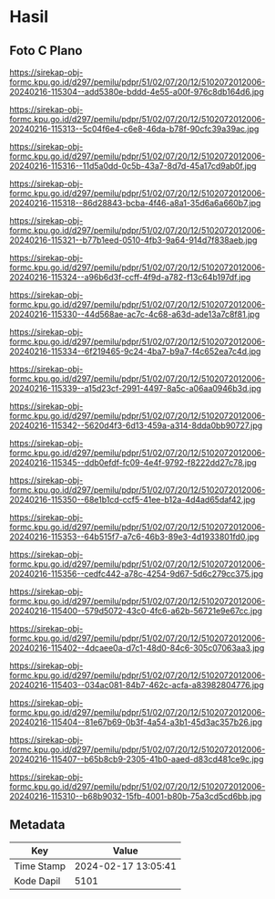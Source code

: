 # Hasil

## Foto C Plano

https://sirekap-obj-formc.kpu.go.id/d297/pemilu/pdpr/51/02/07/20/12/5102072012006-20240216-115304--add5380e-bddd-4e55-a00f-976c8db164d6.jpg

https://sirekap-obj-formc.kpu.go.id/d297/pemilu/pdpr/51/02/07/20/12/5102072012006-20240216-115313--5c04f6e4-c6e8-46da-b78f-90cfc39a39ac.jpg

https://sirekap-obj-formc.kpu.go.id/d297/pemilu/pdpr/51/02/07/20/12/5102072012006-20240216-115316--11d5a0dd-0c5b-43a7-8d7d-45a17cd9ab0f.jpg

https://sirekap-obj-formc.kpu.go.id/d297/pemilu/pdpr/51/02/07/20/12/5102072012006-20240216-115318--86d28843-bcba-4f46-a8a1-35d6a6a660b7.jpg

https://sirekap-obj-formc.kpu.go.id/d297/pemilu/pdpr/51/02/07/20/12/5102072012006-20240216-115321--b77b1eed-0510-4fb3-9a64-914d7f838aeb.jpg

https://sirekap-obj-formc.kpu.go.id/d297/pemilu/pdpr/51/02/07/20/12/5102072012006-20240216-115324--a96b6d3f-ccff-4f9d-a782-f13c64b197df.jpg

https://sirekap-obj-formc.kpu.go.id/d297/pemilu/pdpr/51/02/07/20/12/5102072012006-20240216-115330--44d568ae-ac7c-4c68-a63d-ade13a7c8f81.jpg

https://sirekap-obj-formc.kpu.go.id/d297/pemilu/pdpr/51/02/07/20/12/5102072012006-20240216-115334--6f219465-9c24-4ba7-b9a7-f4c652ea7c4d.jpg

https://sirekap-obj-formc.kpu.go.id/d297/pemilu/pdpr/51/02/07/20/12/5102072012006-20240216-115339--a15d23cf-2991-4497-8a5c-a06aa0946b3d.jpg

https://sirekap-obj-formc.kpu.go.id/d297/pemilu/pdpr/51/02/07/20/12/5102072012006-20240216-115342--5620d4f3-6d13-459a-a314-8dda0bb90727.jpg

https://sirekap-obj-formc.kpu.go.id/d297/pemilu/pdpr/51/02/07/20/12/5102072012006-20240216-115345--ddb0efdf-fc09-4e4f-9792-f8222dd27c78.jpg

https://sirekap-obj-formc.kpu.go.id/d297/pemilu/pdpr/51/02/07/20/12/5102072012006-20240216-115350--68e1b1cd-ccf5-41ee-b12a-4d4ad65daf42.jpg

https://sirekap-obj-formc.kpu.go.id/d297/pemilu/pdpr/51/02/07/20/12/5102072012006-20240216-115353--64b515f7-a7c6-46b3-89e3-4d1933801fd0.jpg

https://sirekap-obj-formc.kpu.go.id/d297/pemilu/pdpr/51/02/07/20/12/5102072012006-20240216-115356--cedfc442-a78c-4254-9d67-5d6c279cc375.jpg

https://sirekap-obj-formc.kpu.go.id/d297/pemilu/pdpr/51/02/07/20/12/5102072012006-20240216-115400--579d5072-43c0-4fc6-a62b-56721e9e67cc.jpg

https://sirekap-obj-formc.kpu.go.id/d297/pemilu/pdpr/51/02/07/20/12/5102072012006-20240216-115402--4dcaee0a-d7c1-48d0-84c6-305c07063aa3.jpg

https://sirekap-obj-formc.kpu.go.id/d297/pemilu/pdpr/51/02/07/20/12/5102072012006-20240216-115403--034ac081-84b7-462c-acfa-a83982804776.jpg

https://sirekap-obj-formc.kpu.go.id/d297/pemilu/pdpr/51/02/07/20/12/5102072012006-20240216-115404--81e67b69-0b3f-4a54-a3b1-45d3ac357b26.jpg

https://sirekap-obj-formc.kpu.go.id/d297/pemilu/pdpr/51/02/07/20/12/5102072012006-20240216-115407--b65b8cb9-2305-41b0-aaed-d83cd481ce9c.jpg

https://sirekap-obj-formc.kpu.go.id/d297/pemilu/pdpr/51/02/07/20/12/5102072012006-20240216-115310--b68b9032-15fb-4001-b80b-75a3cd5cd6bb.jpg


## Metadata

| Key        | Value               |
| ---------- | ------------------- |
| Time Stamp | 2024-02-17 13:05:41 |
| Kode Dapil | 5101                |



